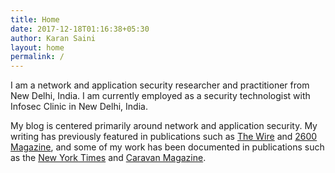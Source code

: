 ```yaml
---
title: Home
date: 2017-12-18T01:16:38+05:30
author: Karan Saini
layout: home
permalink: /
---
```

I am a network and application security researcher and practitioner from New Delhi, India. I am currently employed as a security technologist with Infosec Clinic in New Delhi, India.

My blog is centered primarily around network and application security. My writing has previously featured in publications such as [The Wire](https://thewire.in/author/karan-saini) and [2600 Magazine](https://store.2600.com/products/spring-2018), and some of my work has been documented in publications such as the [New York Times](https://www.nytimes.com/2018/04/03/opinion/india-data-privacy-biometric-aadhar.html) and [Caravan Magazine](https://caravanmagazine.in/science-technology/aadhaar-security-failure-government-webpages-provide-unsecured-access-to-demographic-authentication).
